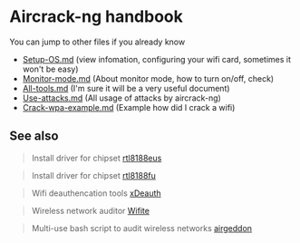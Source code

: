 # Aircrack-ng handbook

You can jump to other files if you already know

- [Setup-OS.md](/Setup-OS.md) (view infomation, configuring your wifi card, sometimes it won't be easy)
- [Monitor-mode.md](/Monitor-mode.md) (About monitor mode, how to turn on/off, check)
- [All-tools.md](/All-tools.md) (I'm sure it will be a very useful document)
- [Use-attacks.md](/Use-attacks.md) (All usage of attacks by aircrack-ng)
- [Crack-wpa-example.md](/Crack-wpa-example.md) (Example how did I crack a wifi)

## See also

> Install driver for chipset [rtl8188eus](https://github.com/lucthienphong1120/rtl8188eus)

> Install driver for chipset [rtl8188fu](https://github.com/lucthienphong1120/rtl8188fu)

> Wifi deauthencation tools [xDeauth](https://github.com/lucthienphong1120/xDeauth)

> Wireless network auditor [Wifite](https://github.com/lucthienphong1120/wifite2)

> Multi-use bash script to audit wireless networks [airgeddon](https://github.com/lucthienphong1120/airgeddon)
